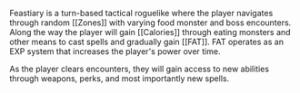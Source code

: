 Feastiary is a turn-based tactical roguelike where the player navigates through random [[Zones]] with varying food monster and boss encounters. Along the way the player will gain [[Calories]] through eating monsters and other means to cast spells and gradually gain [[FAT]]. FAT operates as an EXP system that increases the player's power over time.

As the player clears encounters, they will gain access to new abilities through weapons, perks, and most importantly new spells.